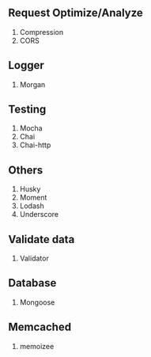## Request Optimize/Analyze
1. Compression
2. CORS

## Logger
1. Morgan

## Testing
1. Mocha
2. Chai
3. Chai-http

## Others
1. Husky
2. Moment
3. Lodash
4. Underscore

## Validate data
1. Validator

## Database
1. Mongoose

## Memcached
1. memoizee